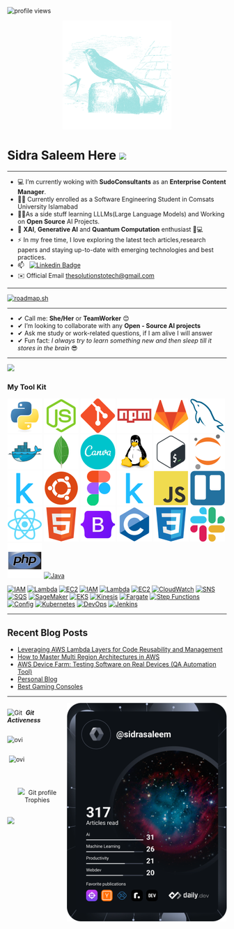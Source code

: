 ![profile views](https://komarev.com/ghpvc/?username=sidrasaleem296&label=PROFILE+VIEWS)
<div id="header" align="center">
  <img src="/asset/ababeel.svg" width="250"/>
</div>                                                            
<h1>
  Sidra Saleem Here
  <img src="https://media.giphy.com/media/hvRJCLFzcasrR4ia7z/giphy.gif" width="30px"/>
</h1>   
<hr>

- 💻 I’m currently woking with **SudoConsultants** as an **Enterprise Content Manager**.
- 👩‍💻 Currently enrolled as a Software Engineering Student in Comsats University Islamabad
- 👩‍💻As a side stuff learning LLLMs(Large Language Models) and Working on **Open Source** AI Projects.
- 🤖 **XAI**, **Generative AI** and **Quantum Computation** enthusiast 🧠💻
- ⚡ In my free time, I love exploring the latest tech articles,research papers and staying up-to-date with emerging technologies and best practices.
- 📫 &nbsp; [![Linkedin Badge](https://img.shields.io/badge/-Sidra-blue?style=flat&logo=Linkedin&logoColor=white)](https://www.linkedin.com/in/sidra-saleem-5134911b5)
- ✉️ Official Email [thesolutionstotech@gmail.com](mailto:thesolutionstotech@gmail.com)
<hr>
<a href="https://roadmap.sh"><img src="https://roadmap.sh/card/wide/66d9bf4cc46f68d05267f9f6?variant=dark" alt="roadmap.sh"/></a>
<hr>

<ul>
  <li>✔ Call me: <b>She/Her</b> or <b>TeamWorker</b> 😊</li>
  <li>✔ I’m looking to collaborate with any <b>Open - Source AI projects</b></li>
  <li>✔ Ask me study or work-related questions, if I am alive I will answer</li>
  <li>✔ Fun fact: <i>I always try to learn something new and then sleep till it stores in the brain</i> 😎</li>
</ul>

<hr>
<img src="https://media.giphy.com/media/iY8CRBdQXODJSCERIr/giphy.gif" width="30px"> <h3>My Tool Kit</h3>

![Python](/asset/python.svg) ![Node.js](/asset/nodejs.svg) ![Git](/asset/git.svg) ![Npm](/asset/npm.svg) ![GitLab](/asset/gitlab.svg) ![MySQL](/asset/mysql.svg) ![Docker](/asset/docker.svg) ![MongoDB](/asset/mongodb.svg) ![Canva](/asset/canva.svg) ![Linux](/asset/linux.svg) ![bash](/asset/bash.svg) ![jupyter](/asset/jupyter.svg) ![kaggle](/asset/kaggle.svg) ![ubuntu](/asset/ubuntu.svg) ![Figma](/asset/figma.svg) ![Kaggle](/asset/kaggle.svg) ![Javascript](/asset/javascript.svg) ![Trello](/asset/trello.svg) ![React JS](/asset/reactjs.svg) ![Html](/asset/html.svg) ![Bootstrap](/asset/bootstrap.svg) ![C](/asset/c.svg) ![CSS](/asset/css.svg) ![Slack](/asset/slack.svg) ![php](/asset/php.svg) [![Java](https://img.shields.io/badge/Java-007396?style=for-the-badge&logo=java&logoColor=white)](https://www.java.com/)

[![IAM](https://img.shields.io/badge/AWS-IAM-F58021?style=flat&logo=amazon-aws&logoColor=white)](https://aws.amazon.com/iam/)
[![Lambda](https://img.shields.io/badge/AWS-Lambda-FF9900?style=flat&logo=amazon-aws&logoColor=white)](https://aws.amazon.com/lambda/)
[![EC2](https://img.shields.io/badge/AWS-EC2-232F3E?style=flat&logo=amazon-aws&logoColor=white)](https://aws.amazon.com/ec2/)
[![IAM](https://img.shields.io/badge/AWS-IAM-F58021?style=flat&logo=amazon-aws&logoColor=white)](https://aws.amazon.com/iam/)
[![Lambda](https://img.shields.io/badge/AWS-Lambda-FF9900?style=flat&logo=amazon-aws&logoColor=white)](https://aws.amazon.com/lambda/)
[![EC2](https://img.shields.io/badge/AWS-EC2-232F3E?style=flat&logo=amazon-aws&logoColor=white)](https://aws.amazon.com/ec2/)
[![CloudWatch](https://img.shields.io/badge/AWS-CloudWatch-00BFFF?style=flat&logo=amazon-aws&logoColor=white)](https://aws.amazon.com/cloudwatch/)
[![SNS](https://img.shields.io/badge/AWS-SNS-FF9900?style=flat&logo=amazon-aws&logoColor=white)](https://aws.amazon.com/sns/)
[![SQS](https://img.shields.io/badge/AWS-SQS-FF4500?style=flat&logo=amazon-aws&logoColor=white)](https://aws.amazon.com/sqs/)
[![SageMaker](https://img.shields.io/badge/AWS-SageMaker-44B78B?style=flat&logo=amazon-aws&logoColor=white)](https://aws.amazon.com/sagemaker/)
[![EKS](https://img.shields.io/badge/AWS-EKS-27578C?style=flat&logo=amazon-eks&logoColor=white)](https://aws.amazon.com/eks/)
[![Kinesis](https://img.shields.io/badge/AWS-Kinesis-1F7C9D?style=flat&logo=amazon-aws&logoColor=white)](https://aws.amazon.com/kinesis/)
[![Fargate](https://img.shields.io/badge/AWS-Fargate-4D5D53?style=flat&logo=amazon-aws&logoColor=white)](https://aws.amazon.com/fargate/)
[![Step Functions](https://img.shields.io/badge/AWS-StepFunctions-00A6D6?style=flat&logo=amazon-aws&logoColor=white)](https://aws.amazon.com/step-functions/)
[![Config](https://img.shields.io/badge/AWS-Config-1E90FF?style=flat&logo=amazon-aws&logoColor=white)](https://aws.amazon.com/config/)
[![Kubernetes](https://img.shields.io/badge/Kubernetes-326CE5?style=flat&logo=kubernetes&logoColor=white)](https://kubernetes.io/)
[![DevOps](https://img.shields.io/badge/AWS-DevOps-FF4500?style=flat&logo=amazon-aws&logoColor=white)](https://aws.amazon.com/devops/)
[![Jenkins](https://img.shields.io/badge/Jenkins-CI/CD-9BCE0B?style=flat&logo=jenkins&logoColor=white)](https://jenkins.io/)


<hr>

## Recent Blog Posts

<!-- BLOG-POST-LIST:START -->
- [Leveraging AWS Lambda Layers for Code Reusability and Management](https://dev.to/sudoconsultants/leveraging-aws-lambda-layers-for-code-reusability-and-management-2g6g)
- [How to Master Multi Region Architectures in AWS](https://dev.to/sudoconsultants/how-to-master-multi-region-architectures-in-aws-4356)
- [AWS Device Farm: Testing Software on Real Devices (QA Automation Tool)](https://dev.to/sudoconsultants/aws-device-farm-testing-software-on-real-devices-qa-automation-tool-1k6l)
- [Personal Blog](https://dev.to/sidrasaleem296)
- [Best Gaming Consoles](https://solutionstotech.com/?p=22)
<hr>

<!DOCTYPE html>
<html>
<body>
  <div style="display: flex; flex-direction: row; align-items: flex-start; justify-content: space-between;">
    <div style="display: flex; flex-direction: column; align-items: flex-start;">
      <p>
        <img src="https://media.giphy.com/media/W5eoZHPpUx9sapR0eu/giphy.gif" width="30px" alt="Git" />
        &nbsp;<i><b>Git Activeness</b></i>
      </p>
      <p>
        <img src="https://github-readme-stats.vercel.app/api/top-langs?username=SidraSaleem296&show_icons=true&locale=en&layout=compact&theme=radical" alt="ovi" />
      </p>
      <p>
        &nbsp;<img src="https://github-readme-stats.vercel.app/api?username=SidraSaleem296&show_icons=true&locale=en&theme=chartreuse-dark" alt="ovi" width="410" />
      </p>
      <hr>
      <p align="center">
        <img src="https://media.giphy.com/media/QaMcXSekUWx7aogAUr/giphy.gif" width="30" />
        &nbsp;Git profile Trophies
      </p>
      <br>
      <img src="https://github-profile-trophy.vercel.app/?username=SidraSaleem296&theme=juicyfresh&no-bg=true" />
    </div>
    <hr>
    <div>
      <a href="https://app.daily.dev/sidrasaleem296"><img src="https://github.com/sidrasaleem296/sidrasaleem296/blob/main/devcard.svg" width="400" alt="Sidra Saleem's Dev Card" /></a>
    </div>
  </div>
</body>


</html>

